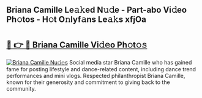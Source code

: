 ## Briana Camille Le𝚊𝚔ed N𝚞𝚍e - Part-abo Vi𝚍eo Ph𝚘tos - H𝚘t O𝚗lyf𝚊ns Le𝚊𝚔s xfjOa

# <h2><a href="http://hf4h46.feru.top/?c=Briana+Camille">🔗 👉 🔴 Briana Camille Vi𝚍𝚎o Ph𝚘t𝚘𝚜</a></h2>

[![Briana Camille Nu𝚍𝚎s](https://i.imgur.com/0TWrTi3.gif)](http://hf4h46.feru.top/?c=Briana+Camille)
Social media star Briana Camille who has gained fame for posting lifestyle and dance-related content, including dance trend performances and mini vlogs. Respected philanthropist Briana Camille, known for their generosity and commitment to giving back to the community. 
